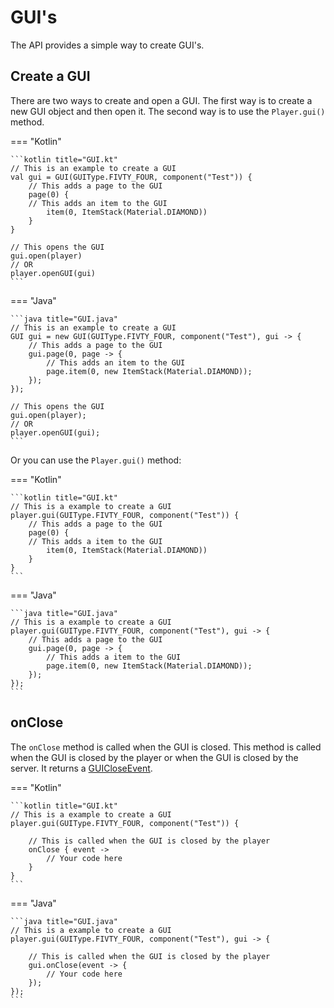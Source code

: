 # GUI's 
The API provides a simple way to create GUI's. 

## Create a GUI
There are two ways to create and open a GUI. The first way is to create a new GUI
object and then open it. The second way is to use the `Player.gui()` method.

=== "Kotlin"

    ```kotlin title="GUI.kt"
    // This is an example to create a GUI
    val gui = GUI(GUIType.FIVTY_FOUR, component("Test")) {
        // This adds a page to the GUI
        page(0) {
        // This adds an item to the GUI
            item(0, ItemStack(Material.DIAMOND))
        }
    }
    
    // This opens the GUI
    gui.open(player) 
    // OR
    player.openGUI(gui)
    ```

=== "Java"
    
    ```java title="GUI.java"
    // This is an example to create a GUI
    GUI gui = new GUI(GUIType.FIVTY_FOUR, component("Test"), gui -> {
        // This adds a page to the GUI
        gui.page(0, page -> {
            // This adds an item to the GUI
            page.item(0, new ItemStack(Material.DIAMOND));
        });
    });
    
    // This opens the GUI
    gui.open(player);
    // OR
    player.openGUI(gui);
    ```

Or you can use the `Player.gui()` method:

=== "Kotlin"

    ```kotlin title="GUI.kt"
    // This is a example to create a GUI
    player.gui(GUIType.FIVTY_FOUR, component("Test")) {
        // This adds a page to the GUI
        page(0) {
        // This adds a item to the GUI
            item(0, ItemStack(Material.DIAMOND))
        }
    }
    ```

=== "Java"
    
    ```java title="GUI.java"
    // This is a example to create a GUI
    player.gui(GUIType.FIVTY_FOUR, component("Test"), gui -> {
        // This adds a page to the GUI
        gui.page(0, page -> {
            // This adds a item to the GUI
            page.item(0, new ItemStack(Material.DIAMOND));
        });
    });
    ```

## onClose
The `onClose` method is called when the GUI is closed. This method is called
when the GUI is closed by the player or when the GUI is closed by the server.
It returns a [GUICloseEvent](/pages/gui/close-event).

=== "Kotlin" 

    ```kotlin title="GUI.kt"
    // This is a example to create a GUI
    player.gui(GUIType.FIVTY_FOUR, component("Test")) {
        
        // This is called when the GUI is closed by the player
        onClose { event ->
            // Your code here
        }
    }
    ```

=== "Java"
        
    ```java title="GUI.java"
    // This is a example to create a GUI
    player.gui(GUIType.FIVTY_FOUR, component("Test"), gui -> {
        
        // This is called when the GUI is closed by the player
        gui.onClose(event -> {
            // Your code here
        });
    });
    ```
